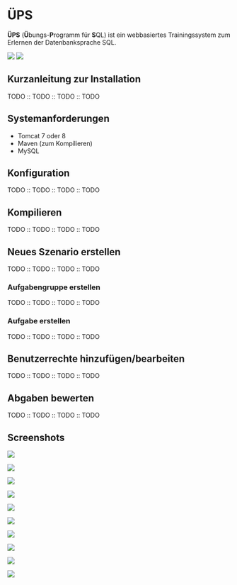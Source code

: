 # ÜPS
**ÜPS** (**Ü**bungs-**P**rogramm für **S**QL) ist ein webbasiertes Trainingssystem zum Erlernen der Datenbanksprache SQL.

![](res/screenshots/ueps_neu_02.png)
![](res/screenshots/ueps_neu_03.png)

## Kurzanleitung zur Installation
TODO :: TODO :: TODO :: TODO

## Systemanforderungen
* Tomcat 7 oder 8
* Maven (zum Kompilieren)
* MySQL

## Konfiguration
TODO :: TODO :: TODO :: TODO

## Kompilieren
TODO :: TODO :: TODO :: TODO

## Neues Szenario erstellen
TODO :: TODO :: TODO :: TODO

### Aufgabengruppe erstellen
TODO :: TODO :: TODO :: TODO

### Aufgabe erstellen
TODO :: TODO :: TODO :: TODO

## Benutzerrechte hinzufügen/bearbeiten
TODO :: TODO :: TODO :: TODO

## Abgaben bewerten
TODO :: TODO :: TODO :: TODO


## Screenshots
![](res/screenshots/ueps_01.png)

![](res/screenshots/ueps_02.png)

![](res/screenshots/ueps_03.png)

![](res/screenshots/ueps_04.png)

![](res/screenshots/ueps_05.png)

![](res/screenshots/ueps_06.png)

![](res/screenshots/ueps_07.png)

![](res/screenshots/ueps_08.png)

![](res/screenshots/ueps_09.png)

![](res/screenshots/ueps_10.png)
